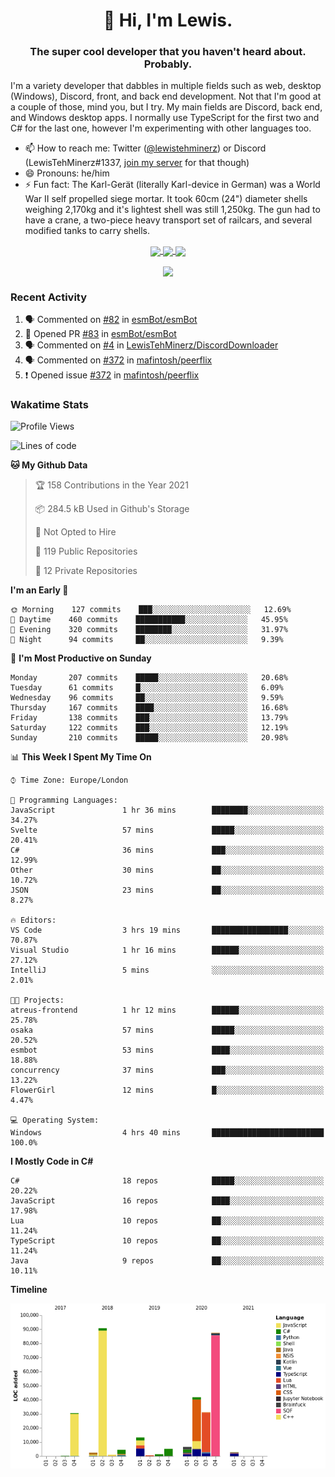 <h1 align="center">👋 Hi, I'm Lewis.</h1>
<h3 align="center">The super cool developer that you haven't heard about. Probably.</h3>

I'm a variety developer that dabbles in multiple fields such as web, desktop (Windows), Discord, front, and back end development. Not that I'm good at a couple of those, mind you, but I try. My main fields are Discord, back end, and Windows desktop apps. I normally use TypeScript for the first two and C# for the last one, however I'm experimenting with other languages too.

- 📫 How to reach me: Twitter ([@lewistehminerz](https://twitter.com/lewistehminerz)) or Discord (LewisTehMinerz#1337, [join my server](https://discord.gg/XnUh7JB) for that though)
- 😄 Pronouns: he/him
- ⚡ Fun fact: The Karl-Gerät (literally Karl-device in German) was a World War II self propelled siege mortar. It took 60cm (24") diameter shells weighing 2,170kg and it's lightest shell was still 1,250kg. The gun had to have a crane, a two-piece heavy transport set of railcars, and several modified tanks to carry shells.

<p align="center">
  <a href="https://github.com/anuraghazra/github-readme-stats">
    <img align="center" src="https://github-readme-stats.vercel.app/api?username=LewisTehMinerz&count_private=true&show_icons=true&theme=gruvbox">
  </a>
  <a href="https://github.com/anuraghazra/github-readme-stats">
    <img align="center" src="https://github-readme-stats.vercel.app/api/top-langs?username=LewisTehMinerz&layout=compact&theme=gruvbox">
  </a>
  <a href="https://github.com/anuraghazra/github-readme-stats">
    <img align="center" src="https://github-readme-stats.vercel.app/api/wakatime?username=LewisTehMinerz&layout=compact&theme=gruvbox">
  </a>
</p>

<p align="center">
  <a href="https://github.com/ryo-ma/github-profile-trophy">
    <img align="center" src="https://github-profile-trophy.vercel.app/?username=ryo-ma&theme=gruvbox">
  </a>
</p>

### Recent Activity
<!--START_SECTION:activity-->
1. 🗣 Commented on [#82](https://github.com/esmBot/esmBot/issues/82) in [esmBot/esmBot](https://github.com/esmBot/esmBot)
2. 💪 Opened PR [#83](https://github.com/esmBot/esmBot/pull/83) in [esmBot/esmBot](https://github.com/esmBot/esmBot)
3. 🗣 Commented on [#4](https://github.com/LewisTehMinerz/DiscordDownloader/issues/4) in [LewisTehMinerz/DiscordDownloader](https://github.com/LewisTehMinerz/DiscordDownloader)
4. 🗣 Commented on [#372](https://github.com/mafintosh/peerflix/issues/372) in [mafintosh/peerflix](https://github.com/mafintosh/peerflix)
5. ❗️ Opened issue [#372](https://github.com/mafintosh/peerflix/issues/372) in [mafintosh/peerflix](https://github.com/mafintosh/peerflix)
<!--END_SECTION:activity-->

### Wakatime Stats
<!--START_SECTION:waka-->
![Profile Views](http://img.shields.io/badge/Profile%20Views-3-blue)

![Lines of code](https://img.shields.io/badge/From%20Hello%20World%20I%27ve%20Written-320471%20lines%20of%20code-blue)

**🐱 My Github Data** 

> 🏆 158 Contributions in the Year 2021
 > 
> 📦 284.5 kB Used in Github's Storage 
 > 
> 🚫 Not Opted to Hire
 > 
> 📜 119 Public Repositories 
 > 
> 🔑 12 Private Repositories  
 > 
**I'm an Early 🐤** 

```text
🌞 Morning    127 commits    ███░░░░░░░░░░░░░░░░░░░░░░   12.69% 
🌆 Daytime    460 commits    ███████████░░░░░░░░░░░░░░   45.95% 
🌃 Evening    320 commits    ████████░░░░░░░░░░░░░░░░░   31.97% 
🌙 Night      94 commits     ██░░░░░░░░░░░░░░░░░░░░░░░   9.39%

```
📅 **I'm Most Productive on Sunday** 

```text
Monday       207 commits    █████░░░░░░░░░░░░░░░░░░░░   20.68% 
Tuesday      61 commits     █░░░░░░░░░░░░░░░░░░░░░░░░   6.09% 
Wednesday    96 commits     ██░░░░░░░░░░░░░░░░░░░░░░░   9.59% 
Thursday     167 commits    ████░░░░░░░░░░░░░░░░░░░░░   16.68% 
Friday       138 commits    ███░░░░░░░░░░░░░░░░░░░░░░   13.79% 
Saturday     122 commits    ███░░░░░░░░░░░░░░░░░░░░░░   12.19% 
Sunday       210 commits    █████░░░░░░░░░░░░░░░░░░░░   20.98%

```


📊 **This Week I Spent My Time On** 

```text
⌚︎ Time Zone: Europe/London

💬 Programming Languages: 
JavaScript               1 hr 36 mins        ████████░░░░░░░░░░░░░░░░░   34.27% 
Svelte                   57 mins             █████░░░░░░░░░░░░░░░░░░░░   20.41% 
C#                       36 mins             ███░░░░░░░░░░░░░░░░░░░░░░   12.99% 
Other                    30 mins             ██░░░░░░░░░░░░░░░░░░░░░░░   10.72% 
JSON                     23 mins             ██░░░░░░░░░░░░░░░░░░░░░░░   8.27%

🔥 Editors: 
VS Code                  3 hrs 19 mins       █████████████████░░░░░░░░   70.87% 
Visual Studio            1 hr 16 mins        ██████░░░░░░░░░░░░░░░░░░░   27.12% 
IntelliJ                 5 mins              ░░░░░░░░░░░░░░░░░░░░░░░░░   2.01%

🐱‍💻 Projects: 
atreus-frontend          1 hr 12 mins        ██████░░░░░░░░░░░░░░░░░░░   25.78% 
osaka                    57 mins             █████░░░░░░░░░░░░░░░░░░░░   20.52% 
esmbot                   53 mins             ████░░░░░░░░░░░░░░░░░░░░░   18.88% 
concurrency              37 mins             ███░░░░░░░░░░░░░░░░░░░░░░   13.22% 
FlowerGirl               12 mins             █░░░░░░░░░░░░░░░░░░░░░░░░   4.47%

💻 Operating System: 
Windows                  4 hrs 40 mins       █████████████████████████   100.0%

```

**I Mostly Code in C#** 

```text
C#                       18 repos            █████░░░░░░░░░░░░░░░░░░░░   20.22% 
JavaScript               16 repos            ████░░░░░░░░░░░░░░░░░░░░░   17.98% 
Lua                      10 repos            ██░░░░░░░░░░░░░░░░░░░░░░░   11.24% 
TypeScript               10 repos            ██░░░░░░░░░░░░░░░░░░░░░░░   11.24% 
Java                     9 repos             ██░░░░░░░░░░░░░░░░░░░░░░░   10.11%

```


**Timeline**

![Chart not found](https://raw.githubusercontent.com/LewisTehMinerz/LewisTehMinerz/master/charts/bar_graph.png) 


<!--END_SECTION:waka-->
